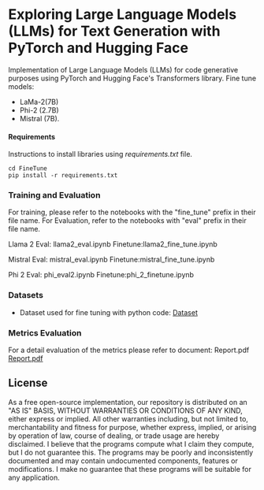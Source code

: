 

# Exploring Large Language Models (LLMs) for Text Generation with PyTorch and Hugging Face

Implementation of Large Language Models (LLMs) for code generative purposes using PyTorch and Hugging Face's Transformers library. 
Fine tune models: 
- LaMa-2(7B)
- Phi-2 (2.7B)
- Mistral (7B).

#### Requirements

Instructions to install libraries using *requirements.txt* file.

```shell
cd FineTune 
pip install -r requirements.txt
```


### Training and Evaluation

For training, please refer to the notebooks with the "fine_tune" prefix in their file name. For Evaluation, refer to the notebooks with "eval" prefix in their file name. 

Llama 2 
Eval: llama2_eval.ipynb
Finetune:llama2_fine_tune.ipynb

Mistral 
Eval: mistral_eval.ipynb
Finetune:mistral_fine_tune.ipynb

Phi 2
Eval: phi_eval2.ipynb
Finetune:phi_2_finetune.ipynb

### Datasets

- Dataset used for fine tuning with python code: [Dataset](https://huggingface.co/datasets/flytech/python-codes-25k)

### Metrics Evaluation 

For a detail evaluation of the metrics please refer to document: Report.pdf <a href="[https://github.com/marcenugo1/finetune_llms/blob/main/Report.pdf]">Report.pdf</a>
## License
As a free open-source implementation, our repository is distributed on an "AS IS" BASIS, WITHOUT WARRANTIES OR CONDITIONS OF ANY KIND, either express or implied. All other warranties including, but not limited to, merchantability and fitness for purpose, whether express, implied, or arising by operation of law, course of dealing, or trade usage are hereby disclaimed. I believe that the programs compute what I claim they compute, but I do not guarantee this. The programs may be poorly and inconsistently documented and may contain undocumented components, features or modifications. I make no guarantee that these programs will be suitable for any application.

